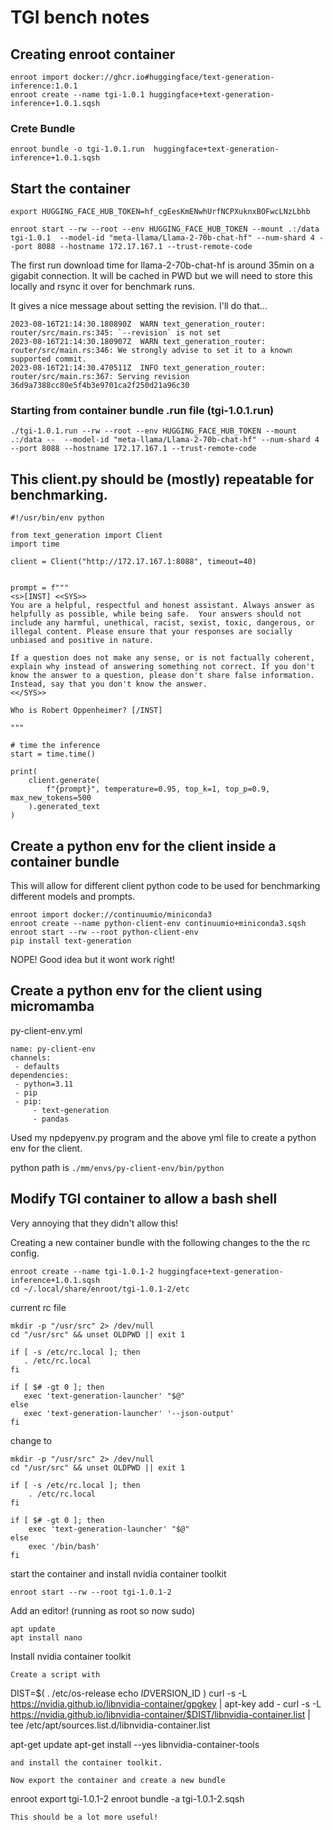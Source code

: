 # TGI bench notes

## Creating enroot container

```
enroot import docker://ghcr.io#huggingface/text-generation-inference:1.0.1
enroot create --name tgi-1.0.1 huggingface+text-generation-inference+1.0.1.sqsh
```
### Crete Bundle
```
enroot bundle -o tgi-1.0.1.run  huggingface+text-generation-inference+1.0.1.sqsh
```

## Start the container

```
export HUGGING_FACE_HUB_TOKEN=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

enroot start --rw --root --env HUGGING_FACE_HUB_TOKEN --mount .:/data tgi-1.0.1  --model-id "meta-llama/Llama-2-70b-chat-hf" --num-shard 4 --port 8088 --hostname 172.17.167.1 --trust-remote-code
```

The first run download time for llama-2-70b-chat-hf is around 35min on a gigabit connection. It will be cached in PWD but we will need to store this locally and rsync it over for benchmark runs.

It gives a nice message about setting the revision. I'll do that...
```
2023-08-16T21:14:30.180890Z  WARN text_generation_router: router/src/main.rs:345: `--revision` is not set
2023-08-16T21:14:30.180907Z  WARN text_generation_router: router/src/main.rs:346: We strongly advise to set it to a known supported commit.
2023-08-16T21:14:30.470511Z  INFO text_generation_router: router/src/main.rs:367: Serving revision 36d9a7388cc80e5f4b3e9701ca2f250d21a96c30 
```

### Starting from container bundle .run file (tgi-1.0.1.run)

```
./tgi-1.0.1.run --rw --root --env HUGGING_FACE_HUB_TOKEN --mount .:/data --  --model-id "meta-llama/Llama-2-70b-chat-hf" --num-shard 4 --port 8088 --hostname 172.17.167.1 --trust-remote-code
```

## This client.py should be (mostly) repeatable for benchmarking.

```
#!/usr/bin/env python

from text_generation import Client
import time

client = Client("http://172.17.167.1:8088", timeout=40)


prompt = f"""
<s>[INST] <<SYS>>
You are a helpful, respectful and honest assistant. Always answer as helpfully as possible, while being safe.  Your answers should not include any harmful, unethical, racist, sexist, toxic, dangerous, or illegal content. Please ensure that your responses are socially unbiased and positive in nature.

If a question does not make any sense, or is not factually coherent, explain why instead of answering something not correct. If you don't know the answer to a question, please don't share false information. Instead, say that you don't know the answer.
<</SYS>>

Who is Robert Oppenheimer? [/INST]

"""

# time the inference
start = time.time()

print(
    client.generate(
        f"{prompt}", temperature=0.95, top_k=1, top_p=0.9, max_new_tokens=500
    ).generated_text
)
```

## Create a python env for the client inside a container bundle
This will allow for different client python code to be used for benchmarking different models and prompts.

```
enroot import docker://continuumio/miniconda3
enroot create --name python-client-env continuumio+miniconda3.sqsh
enroot start --rw --root python-client-env
pip install text-generation
```
 NOPE! Good idea but it wont work right!

 ## Create a python env for the client using micromamba

py-client-env.yml
 ```
name: py-client-env
channels:
  - defaults
dependencies:
  - python=3.11
  - pip
  - pip:
      - text-generation
      - pandas
 ```

 Used my npdepyenv.py program and the above yml file to create a python env for the client.

 python path is `./mm/envs/py-client-env/bin/python`

 ## Modify TGI container to allow a bash shell
 Very annoying that they didn't allow this!

 Creating a new container bundle with the following changes to the the rc config.

 ```
 enroot create --name tgi-1.0.1-2 huggingface+text-generation-inference+1.0.1.sqsh
 cd ~/.local/share/enroot/tgi-1.0.1-2/etc
 ```
 current rc file
 ```
 mkdir -p "/usr/src" 2> /dev/null
cd "/usr/src" && unset OLDPWD || exit 1

if [ -s /etc/rc.local ]; then
    . /etc/rc.local
fi

if [ $# -gt 0 ]; then
    exec 'text-generation-launcher' "$@"
else
    exec 'text-generation-launcher' '--json-output'
fi
```
change to 
```
mkdir -p "/usr/src" 2> /dev/null
cd "/usr/src" && unset OLDPWD || exit 1

if [ -s /etc/rc.local ]; then
    . /etc/rc.local
fi

if [ $# -gt 0 ]; then
    exec 'text-generation-launcher' "$@"
else
    exec '/bin/bash'
fi
```
start the container and install nvidia container toolkit
```
enroot start --rw --root tgi-1.0.1-2
```
Add an editor! (running as root so now sudo)
```
apt update
apt install nano
```
Install nvidia container toolkit
```
Create a script with
```
  DIST=$(
    . /etc/os-release
    echo $ID$VERSION_ID
  )
  curl -s -L https://nvidia.github.io/libnvidia-container/gpgkey |  apt-key add -
  curl -s -L https://nvidia.github.io/libnvidia-container/$DIST/libnvidia-container.list |
     tee /etc/apt/sources.list.d/libnvidia-container.list

  apt-get update
  apt-get install --yes libnvidia-container-tools
```
and install the container toolkit.

Now export the container and create a new bundle
```
enroot export tgi-1.0.1-2
enroot bundle -a tgi-1.0.1-2.sqsh
```
This should be a lot more useful!

